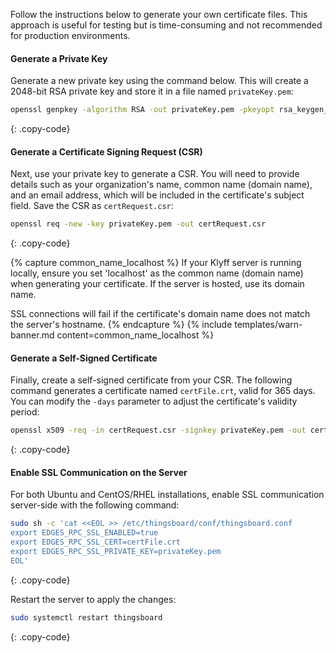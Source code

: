 Follow the instructions below to generate your own certificate files. This approach is useful for testing but is time-consuming and not recommended for production environments.

#### Generate a Private Key

Generate a new private key using the command below. This will create a 2048-bit RSA private key and store it in a file named `privateKey.pem`:

```bash
openssl genpkey -algorithm RSA -out privateKey.pem -pkeyopt rsa_keygen_bits:2048
```
{: .copy-code}

#### Generate a Certificate Signing Request (CSR)

Next, use your private key to generate a CSR. 
You will need to provide details such as your organization's name, common name (domain name), and an email address, which will be included in the certificate's subject field. 
Save the CSR as `certRequest.csr`:

```bash
openssl req -new -key privateKey.pem -out certRequest.csr
```
{: .copy-code}

{% capture common_name_localhost %}
If your Klyff server is running locally, ensure you set 'localhost' as the common name (domain name) when generating your certificate. 
If the server is hosted, use its domain name. 

SSL connections will fail if the certificate's domain name does not match the server's hostname.
{% endcapture %}
{% include templates/warn-banner.md content=common_name_localhost %}


#### Generate a Self-Signed Certificate

Finally, create a self-signed certificate from your CSR. The following command generates a certificate named `certFile.crt`, valid for 365 days. You can modify the `-days` parameter to adjust the certificate's validity period:

```bash
openssl x509 -req -in certRequest.csr -signkey privateKey.pem -out certFile.crt -days 365
```
{: .copy-code}

#### Enable SSL Communication on the Server

For both Ubuntu and CentOS/RHEL installations, enable SSL communication server-side with the following command:

```bash
sudo sh -c 'cat <<EOL >> /etc/thingsboard/conf/thingsboard.conf
export EDGES_RPC_SSL_ENABLED=true
export EDGES_RPC_SSL_CERT=certFile.crt
export EDGES_RPC_SSL_PRIVATE_KEY=privateKey.pem
EOL'
```
{: .copy-code}

Restart the server to apply the changes:

```bash
sudo systemctl restart thingsboard
```
{: .copy-code}
